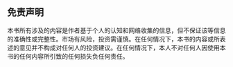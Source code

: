 ## 免责声明
本书所有涉及的内容是作者基于个人的认知和网络收集的信息，但不保证该等信息的准确性或完整性。市场有风险，投资需谨慎。在任何情况下，本书的内容或所表述的意见并不构成对任何人的投资建议。在任何情况下，本人不对任何人因使用本书的任何内容所引致的任何损失负任何责任。
